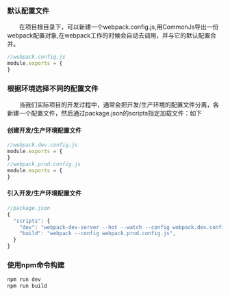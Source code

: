 ### 默认配置文件
&emsp;&emsp;在项目根目录下，可以新建一个webpack.config.js,用CommonJs导出一份webpack配置对象,在webpack工作的时候会自动去调用，并与它的默认配置合并。
```js
//webpack.config.js
module.exports = {
}
```
### 根据环境选择不同的配置文件
&emsp;&emsp;当我们实际项目的开发过程中，通常会把开发/生产环境的配置文件分离，各新建一个配置文件，然后通过package.json的scripts指定加载文件：如下
#### 创建开发/生产环境配置文件
```js
//webpack.dev.config.js
module.exports = {
}
//webpack.prod.config.js
module.exports = {
}
```
#### 引入开发/生产环境配置文件
```js
//package.json
{
  "scripts": {
    "dev": "webpack-dev-server --hot --watch --config webpack.dev.config.js",
    "build": "webpack --config webpack.prod.config.js",
  }
}
```
### 使用npm命令构建
```js
npm run dev
npm run build
```